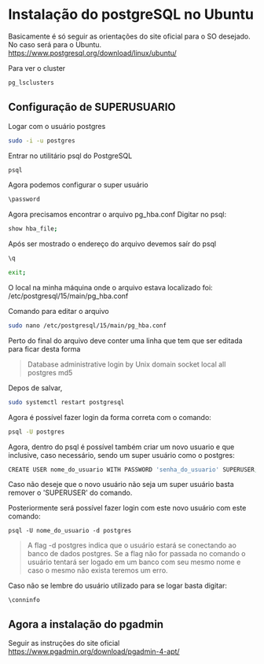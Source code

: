 # Instalação do postgreSQL no Ubuntu

Basicamente é só seguir as orientações do site oficial para o SO desejado. No caso será para o Ubuntu.
https://www.postgresql.org/download/linux/ubuntu/

Para ver o cluster
```sh
pg_lsclusters
```
## Configuração de SUPERUSUARIO

Logar com o usuário postgres
```sh
sudo -i -u postgres
```

Entrar no utilitário psql do PostgreSQL
```sh
psql
```
Agora podemos configurar o super usuário
```sh
\password
```

Agora precisamos encontrar o arquivo pg_hba.conf
Digitar no psql:
```sh
show hba_file;
```

Após ser mostrado o endereço do arquivo devemos saír do psql
```sh
\q
```

```sh
exit;
```

O local na minha máquina onde o arquivo estava localizado foi:
/etc/postgresql/15/main/pg_hba.conf

Comando para editar o arquivo
```sh
sudo nano /etc/postgresql/15/main/pg_hba.conf
```

Perto do final do arquivo deve conter uma linha que tem que ser editada para ficar desta forma

>Database administrative login by Unix domain socket
>local   all             postgres                         md5 

Depos de salvar,
```sh
sudo systemctl restart postgresql
```

Agora é possível fazer login da forma correta com o comando:
```sh
psql -U postgres
```

Agora, dentro do psql é possível também criar um novo usuario e que inclusive, caso necessário, sendo um super usuário como o postgres:
```sh
CREATE USER nome_do_usuario WITH PASSWORD 'senha_do_usuario' SUPERUSER;
```
Caso não deseje que o novo usuário não seja um super usuário basta remover o 'SUPERUSER' do comando.

Posteriormente será possível fazer login com este novo usuário com este comando:
```
psql -U nome_do_usuario -d postgres
```
> A flag -d postgres indica que o usuário estará se conectando ao banco de dados postgres. Se a flag não for passada no comando o usuário tentará ser logado em um banco com seu mesmo nome e caso o mesmo não exista teremos um erro.

Caso não se lembre do usuário utilizado para se logar basta digitar:
```
\conninfo
```

## Agora a instalação do pgadmin
Seguir as instruções do site oficial
https://www.pgadmin.org/download/pgadmin-4-apt/


